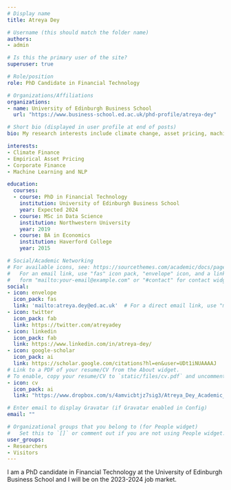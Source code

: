 ```yaml
---
# Display name
title: Atreya Dey

# Username (this should match the folder name)
authors:
- admin

# Is this the primary user of the site?
superuser: true

# Role/position
role: PhD Candidate in Financial Technology

# Organizations/Affiliations
organizations:
- name: University of Edinburgh Business School
  url: "https://www.business-school.ed.ac.uk/phd-profile/atreya-dey"

# Short bio (displayed in user profile at end of posts)
bio: My research interests include climate change, asset pricing, machine learning, finance, and economics.

interests:
- Climate Finance
- Empirical Asset Pricing
- Corporate Finance
- Machine Learning and NLP

education:
  courses:
  - course: PhD in Financial Technology
    institution: University of Edinburgh Business School
    year: Expected 2024
  - course: MSc in Data Science
    institution: Northwestern University
    year: 2019
  - course: BA in Economics
    institution: Haverford College
    year: 2015

# Social/Academic Networking
# For available icons, see: https://sourcethemes.com/academic/docs/page-builder/#icons
#   For an email link, use "fas" icon pack, "envelope" icon, and a link in the
#   form "mailto:your-email@example.com" or "#contact" for contact widget.
social:
- icon: envelope
  icon_pack: fas
  link: 'mailto:atreya.dey@ed.ac.uk'  # For a direct email link, use "mailto:test@example.org".
- icon: twitter
  icon_pack: fab
  link: https://twitter.com/atreyadey
- icon: linkedin
  icon_pack: fab
  link: https://www.linkedin.com/in/atreya-dey/
- icon: google-scholar
  icon_pack: ai
  link: https://scholar.google.com/citations?hl=en&user=UDt1iNUAAAAJ
# Link to a PDF of your resume/CV from the About widget.
# To enable, copy your resume/CV to `static/files/cv.pdf` and uncomment the lines below.
- icon: cv
  icon_pack: ai
  link: "https://www.dropbox.com/s/4amvicbtjz7sig3/Atreya_Dey_Academic_CV.pdf?dl=0"

# Enter email to display Gravatar (if Gravatar enabled in Config)
email: ""

# Organizational groups that you belong to (for People widget)
#   Set this to `[]` or comment out if you are not using People widget.
user_groups:
- Researchers
- Visitors
---
```


I am a PhD candidate in Financial Technology at the University of Edinburgh Business School and I will be on the 2023-2024 job market. 